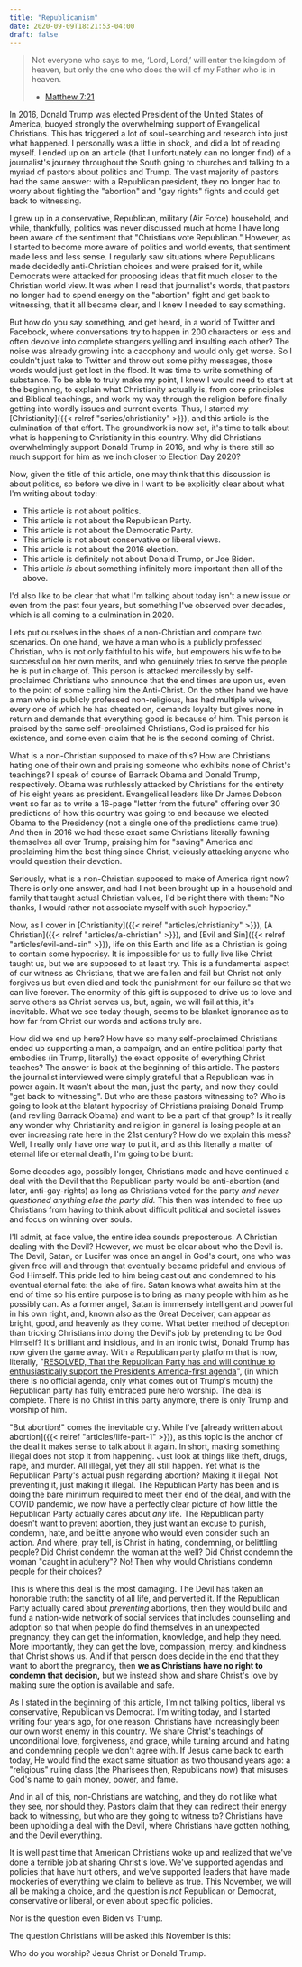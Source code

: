 ```yaml
---
title: "Republicanism"
date: 2020-09-09T18:21:53-04:00
draft: false
---
```


> Not everyone who says to me, ‘Lord, Lord,’ will enter the kingdom of heaven, but only the one who does the will of my Father who is in heaven.
>
> - [Matthew 7:21](https://www.biblegateway.com/passage/?search=Matthew+7&version=NIV)

In 2016, Donald Trump was elected President of the United States of America, buoyed strongly the overwhelming support of Evangelical Christians. This has triggered a lot of soul-searching and research into just what happened. I personally was a little in shock, and did a lot of reading myself. I ended up on an article (that I unfortunately can no longer find) of a journalist's journey throughout the South going to churches and talking to a myriad of pastors about politics and Trump. The vast majority of pastors had the same answer: with a Republican president, they no longer had to worry about fighting the "abortion" and "gay rights" fights and could get back to witnessing.

I grew up in a conservative, Republican, military (Air Force) household, and while, thankfully, politics was never discussed much at home I have long been aware of the sentiment that "Christians vote Republican." However, as I started to become more aware of politics and world events, that sentiment made less and less sense. I regularly saw situations where Republicans made decidedly anti-Christian choices and were praised for it, while Democrats were attacked for proposing ideas that fit much closer to the Christian world view. It was when I read that journalist's words, that pastors no longer had to spend energy on the "abortion" fight and get back to witnessing, that it all became clear, and I knew I needed to say something.

But how do you say something, and get heard, in a world of Twitter and Facebook, where conversations try to happen in 200 characters or less and often devolve into complete strangers yelling and insulting each other? The noise was already growing into a cacophony and would only get worse. So I couldn't just take to Twitter and throw out some pithy messages, those words would just get lost in the flood. It was time to write something of substance. To be able to truly make my point, I knew I would need to start at the beginning, to explain what Christianity actually is, from core principles and Biblical teachings, and work my way through the religion before finally getting into wordly issues and current events. Thus, I started my [Christianity]({{< relref "series/christianity" >}}), and this article is the culmination of that effort. The groundwork is now set, it's time to talk about what is happening to Christianity in this country. Why did Christians overwhelmingly support Donald Trump in 2016, and why is there still so much support for him as we inch closer to Election Day 2020?

Now, given the title of this article, one may think that this discussion is about politics, so before we dive in I want to be explicitly clear about what I'm writing about today:

* This article is not about politics.
* This article is not about the Republican Party.
* This article is not about the Democratic Party.
* This article is not about conservative or liberal views.
* This article is not about the 2016 election.
* This article is definitely not about Donald Trump, or Joe Biden.
* This article *is* about something infinitely more important than all of the above.

I'd also like to be clear that what I'm talking about today isn't a new issue or even from the past four years, but something I've observed over decades, which is all coming to a culmination in 2020.

Lets put ourselves in the shoes of a non-Christian and compare two scenarios. On one hand, we have a man who is a publicly professed Christian, who is not only faithful to his wife, but empowers his wife to be successful on her own merits, and who genuinely tries to serve the people he is put in charge of. This person is attacked mercilessly by self-proclaimed Christians who announce that the end times are upon us, even to the point of some calling him the Anti-Christ. On the other hand we have a man who is publicly professed non-religious, has had multiple wives, every one of which he has cheated on, demands loyalty but gives none in return and demands that everything good is because of him. This person is praised by the same self-proclaimed Christians, God is praised for his existence, and some even claim that he is the second coming of Christ.

What is a non-Christian supposed to make of this? How are Christians hating one of their own and praising someone who exhibits none of Christ's teachings? I speak of course of Barrack Obama and Donald Trump, respectively. Obama was ruthlessly attacked by Christians for the entirety of his eight years as president. Evangelical leaders like Dr James Dobson went so far as to write a 16-page "letter from the future" offering over 30 predictions of how this country was going to end because we elected Obama to the Presidency (not a single one of the predictions came true). And then in 2016 we had these exact same Christians literally fawning themselves all over Trump, praising him for "saving" America and proclaiming him the best thing since Christ, viciously attacking anyone who would question their devotion.

Seriously, what is a non-Christian supposed to make of America right now? There is only one answer, and had I not been brought up in a household and family that taught actual Christian values, I'd be right there with them: "No thanks, I would rather not associate myself with such hypocricy."

Now, as I cover in [Christianity]({{< relref "articles/christianity" >}}), [A Christian]({{< relref "articles/a-christian" >}}), and [Evil and Sin]({{< relref "articles/evil-and-sin" >}}), life on this Earth and life as a Christian is going to contain some hypocrisy. It is impossible for us to fully live like Christ taught us, but we are supposed to at least try. This is a fundamental aspect of our witness as Christians, that we are fallen and fail but Christ not only forgives us but even died and took the punishment for our failure so that we can live forever. The enormity of this gift is supposed to drive us to love and serve others as Christ serves us, but, again, we will fail at this, it's inevitable. What we see today though, seems to be blanket ignorance as to how far from Christ our words and actions truly are.

How did we end up here? How have so many self-proclaimed Christians ended up supporting a man, a campaign, and an entire political party that embodies (in Trump, literally) the exact opposite of everything Christ teaches? The answer is back at the beginning of this article. The pastors the journalist interviewed were simply grateful that a Republican was in power again. It wasn't about the man, just the party, and now they could "get back to witnessing". But who are these pastors witnessing to? Who is going to look at the blatant hypocrisy of Christians praising Donald Trump (and reviling Barrack Obama) and want to be a part of that group? Is it really any wonder why Christianity and religion in general is losing people at an ever increasing rate here in the 21st century? How do we explain this mess? Well, I really only have one way to put it, and as this literally a matter of eternal life or eternal death, I'm going to be blunt:

Some decades ago, possibly longer, Christians made and have continued a deal with the Devil that the Republican party would be anti-abortion (and later, anti-gay-rights) as long as Christians voted for the party *and never questioned anything else the party did.* This then was intended to free up Christians from having to think about difficult political and societal issues and focus on winning over souls.

I'll admit, at face value, the entire idea sounds preposterous. A Christian dealing with the Devil? However, we must be clear about who the Devil is. The Devil, Satan, or Lucifer was once an angel in God's court, one who was given free will and through that eventually became prideful and envious of God Himself. This pride led to him being cast out and condemned to his eventual eternal fate: the lake of fire. Satan knows what awaits him at the end of time so his entire purpose is to bring as many people with him as he possibly can. As a former angel, Satan is immensely intelligent and powerful in his own right, and, known also as the Great Deceiver, can appear as bright, good, and heavenly as they come. What better method of deception than tricking Christians into doing the Devil's job by pretending to be God Himself? It's brilliant and insidious, and in an ironic twist, Donald Trump has now given the game away. With a Republican party platform that is now, literally, "[RESOLVED, That the Republican Party has and will continue to enthusiastically support the President’s America-first agenda](https://prod-cdn-static.gop.com/docs/Resolution_Platform_2020.pdf)", (in which there is no official agenda, only what comes out of Trump's mouth) the Republican party has fully embraced pure hero worship. The deal is complete. There is no Christ in this party anymore, there is only Trump and worship of him.

"But abortion!" comes the inevitable cry. While I've [already written about abortion]({{< relref "articles/life-part-1" >}}), as this topic is the anchor of the deal it makes sense to talk about it again. In short, making something illegal does not stop it from happening. Just look at things like theft, drugs, rape, and murder. All illegal, yet they all still happen. Yet what is the Republican Party's actual push regarding abortion? Making it illegal. Not preventing it, just making it illegal. The Republican Party has been and is doing the bare minimum required to meet their end of the deal, and with the COVID pandemic, we now have a perfectly clear picture of how little the Republican Party actually cares about *any* life. The Republican party doesn't want to prevent abortion, they just want an excuse to punish, condemn, hate, and belittle anyone who would even consider such an action. And where, pray tell, is Christ in hating, condemning, or belittling people? Did Christ condemn the woman at the well? Did Christ condemn the woman "caught in adultery"? No! Then why would Christians condemn people for their choices?

This is where this deal is the most damaging. The Devil has taken an honorable truth: the sanctity of all life, and perverted it. If the Republican Party actually cared about *preventing* abortions, then they would build and fund a nation-wide network of social services that includes counselling and adoption so that when people do find themselves in an unexpected pregnancy, they can get the information, knowledge, and help they need. More importantly, they can get the love, compassion, mercy, and kindness that Christ shows us. And if that person does decide in the end that they want to abort the pregnancy, then **we as Christians have no right to condemn that decision,** but we instead show and share Christ's love by making sure the option is available and safe.

As I stated in the beginning of this article, I'm not talking politics, liberal vs conservative, Republican vs Democrat. I'm writing today, and I started writing four years ago, for one reason: Christians have increasingly been our own worst enemy in this country. We share Christ's teachings of unconditional love, forgiveness, and grace, while turning around and hating and condemning people we don't agree with. If Jesus came back to earth today, He would find the exact same situation as two thousand years ago: a "religious" ruling class (the Pharisees then, Republicans now) that misuses God's name to gain money, power, and fame.

And in all of this, non-Christians are watching, and they do not like what they see, nor should they. Pastors claim that they can redirect their energy back to witnessing, but who are they going to witness to? Christians have been upholding a deal with the Devil, where Christians have gotten nothing, and the Devil everything.

It is well past time that American Christians woke up and realized that we've done a terrible job at sharing Christ's love. We've supported agendas and policies that have hurt others, and we've supported leaders that have made mockeries of everything we claim to believe as true. This November, we will all be making a choice, and the question is *not* Republican or Democrat, conservative or liberal, or even about specific policies.

Nor is the question even Biden vs Trump.

The question Christians will be asked this November is this:

Who do you worship? Jesus Christ or Donald Trump.
